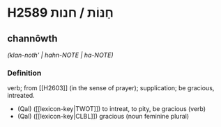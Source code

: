 # H2589 חַנּוֹת / חנות

## channôwth

_(klan-noth' | hahn-NOTE | ha-NOTE)_

### Definition

verb; from [[H2603]] (in the sense of prayer); supplication; be gracious, intreated.

- (Qal) ([[lexicon-key|TWOT]]) to intreat, to pity, be gracious (verb)
- (Qal) ([[lexicon-key|CLBL]]) gracious (noun feminine plural)
